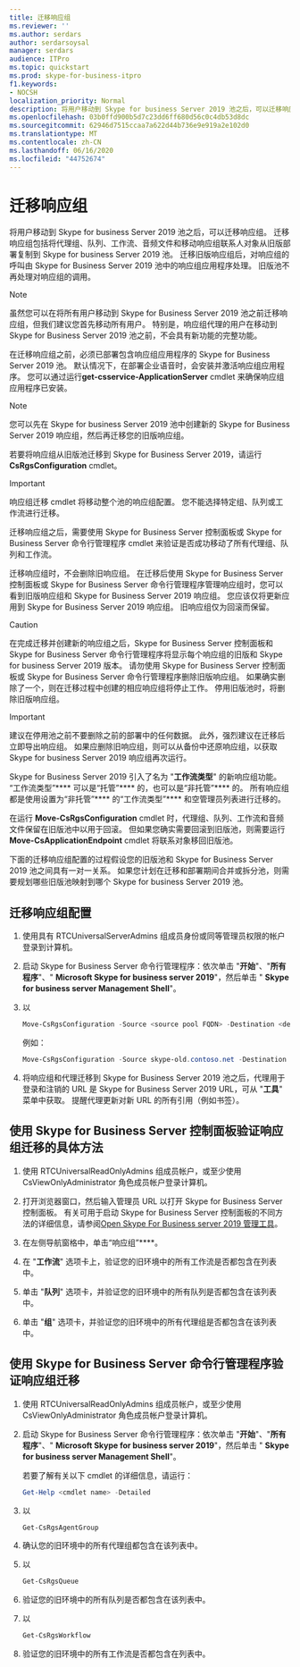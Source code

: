 ```yaml
---
title: 迁移响应组
ms.reviewer: ''
ms.author: serdars
author: serdarsoysal
manager: serdars
audience: ITPro
ms.topic: quickstart
ms.prod: skype-for-business-itpro
f1.keywords:
- NOCSH
localization_priority: Normal
description: 将用户移动到 Skype for business Server 2019 池之后，可以迁移响应组。 迁移响应组包括将代理组、队列、工作流、音频文件和移动响应组联系人对象从旧版部署复制到 Skype for business Server 2019 池。 迁移旧版响应组后，对响应组的呼叫由 Skype for Business Server 2019 池中的响应组应用程序处理。 旧版池不再处理对响应组的调用。
ms.openlocfilehash: 03b0ffd900b5d7c23dd6ff680d56c0c4db53d8dc
ms.sourcegitcommit: 62946d7515ccaa7a622d44b736e9e919a2e102d0
ms.translationtype: MT
ms.contentlocale: zh-CN
ms.lasthandoff: 06/16/2020
ms.locfileid: "44752674"
---
```

# <a name="migrate-response-groups"></a>迁移响应组

将用户移动到 Skype for business Server 2019 池之后，可以迁移响应组。 迁移响应组包括将代理组、队列、工作流、音频文件和移动响应组联系人对象从旧版部署复制到 Skype for business Server 2019 池。 迁移旧版响应组后，对响应组的呼叫由 Skype for Business Server 2019 池中的响应组应用程序处理。 旧版池不再处理对响应组的调用。
  
> [!NOTE]
> 虽然您可以在将所有用户移动到 Skype for Business Server 2019 池之前迁移响应组，但我们建议您首先移动所有用户。 特别是，响应组代理的用户在移动到 Skype for Business Server 2019 池之前，不会具有新功能的完整功能。 
  
在迁移响应组之前，必须已部署包含响应组应用程序的 Skype for Business Server 2019 池。 默认情况下，在部署企业语音时，会安装并激活响应组应用程序。 您可以通过运行**get-csservice-ApplicationServer** cmdlet 来确保响应组应用程序已安装。 
  
> [!NOTE]
> 您可以先在 Skype for business Server 2019 池中创建新的 Skype for Business Server 2019 响应组，然后再迁移您的旧版响应组。 
  
若要将响应组从旧版池迁移到 Skype for Business Server 2019，请运行**CsRgsConfiguration** cmdlet。 
  
> [!IMPORTANT]
> 响应组迁移 cmdlet 将移动整个池的响应组配置。 您不能选择特定组、队列或工作流进行迁移。 
  
迁移响应组之后，需要使用 Skype for Business Server 控制面板或 Skype for Business Server 命令行管理程序 cmdlet 来验证是否成功移动了所有代理组、队列和工作流。 
  
迁移响应组时，不会删除旧响应组。 在迁移后使用 Skype for Business Server 控制面板或 Skype for Business Server 命令行管理程序管理响应组时，您可以看到旧版响应组和 Skype for Business Server 2019 响应组。 您应该仅将更新应用到 Skype for Business Server 2019 响应组。 旧响应组仅为回滚而保留。 
  
> [!CAUTION]
> 在完成迁移并创建新的响应组之后，Skype for Business Server 控制面板和 Skype for Business Server 命令行管理程序将显示每个响应组的旧版和 Skype for business Server 2019 版本。 请勿使用 Skype for Business Server 控制面板或 Skype for Business Server 命令行管理程序删除旧版响应组。 如果确实删除了一个，则在迁移过程中创建的相应响应组将停止工作。 停用旧版池时，将删除旧版响应组。 
  
> [!IMPORTANT]
> 建议在停用池之前不要删除之前的部署中的任何数据。 此外，强烈建议在迁移后立即导出响应组。 如果应删除旧响应组，则可以从备份中还原响应组，以获取 Skype for business Server 2019 响应组再次运行。 
  
Skype for Business Server 2019 引入了名为 "**工作流类型**" 的新响应组功能。 “工作流类型”**** 可以是“托管”**** 的，也可以是“非托管”**** 的。 所有响应组都是使用设置为“非托管”**** 的“工作流类型”**** 和空管理员列表进行迁移的。 
  
在运行 **Move-CsRgsConfiguration** cmdlet 时，代理组、队列、工作流和音频文件保留在旧版池中以用于回滚。 但如果您确实需要回滚到旧版池，则需要运行 **Move-CsApplicationEndpoint** cmdlet 将联系对象移回旧版池。 
  
下面的迁移响应组配置的过程假设您的旧版池和 Skype for Business Server 2019 池之间具有一对一关系。 如果您计划在迁移和部署期间合并或拆分池，则需要规划哪些旧版池映射到哪个 Skype for business Server 2019 池。
  
## <a name="to-migrate-response-group-configurations"></a>迁移响应组配置

1. 使用具有 RTCUniversalServerAdmins 组成员身份或同等管理员权限的帐户登录到计算机。
    
2. 启动 Skype for Business Server 命令行管理程序：依次单击 "**开始**"、"**所有程序**"、" **Microsoft Skype for business server 2019**"，然后单击 " **Skype for business server Management Shell**"。
    
3. 以
    
   ```PowerShell
   Move-CsRgsConfiguration -Source <source pool FQDN> -Destination <destination pool FQDN>
   ```

    例如：
    
   ```PowerShell
   Move-CsRgsConfiguration -Source skype-old.contoso.net -Destination skype-new.contoso.net
   ```

4. 将响应组和代理迁移到 Skype for Business Server 2019 池之后，代理用于登录和注销的 URL 是 Skype for Business Server 2019 URL，可从 "**工具**" 菜单中获取。 提醒代理更新对新 URL 的所有引用（例如书签）。 
    
## <a name="to-verify-response-group-migration-by-using-skype-for-business-server-control-panel"></a>使用 Skype for Business Server 控制面板验证响应组迁移的具体方法

1. 使用 RTCUniversalReadOnlyAdmins 组成员帐户，或至少使用 CsViewOnlyAdministrator 角色成员帐户登录计算机。
    
2. 打开浏览器窗口，然后输入管理员 URL 以打开 Skype for Business Server 控制面板。 有关可用于启动 Skype for Business Server 控制面板的不同方法的详细信息，请参阅[Open Skype For Business server 2019 管理工具](https://technet.microsoft.com/library/gg195741(v=ocs.15).aspx)。 
    <!-- The above link points to un-rebranded 2013 content we will need to discuss rebrand or bring forward -->
3. 在左侧导航窗格中，单击“响应组”****。
    
4. 在 "**工作流**" 选项卡上，验证您的旧环境中的所有工作流是否都包含在列表中。 
    
5. 单击 "**队列**" 选项卡，并验证您的旧环境中的所有队列是否都包含在该列表中。 
    
6. 单击 "**组**" 选项卡，并验证您的旧环境中的所有代理组是否都包含在该列表中。 
    
## <a name="to-verify-response-group-migration-by-using-skype-for-business-server-management-shell"></a>使用 Skype for Business Server 命令行管理程序验证响应组迁移

1. 使用 RTCUniversalReadOnlyAdmins 组成员帐户，或至少使用 CsViewOnlyAdministrator 角色成员帐户登录计算机。
    
2. 启动 Skype for Business Server 命令行管理程序：依次单击 "**开始**"、"**所有程序**"、" **Microsoft Skype for business server 2019**"，然后单击 " **Skype for business server Management Shell**"。
    
    若要了解有关以下 cmdlet 的详细信息，请运行：
    
   ```PowerShell
   Get-Help <cmdlet name> -Detailed
   ```

3. 以
    
   ```PowerShell
   Get-CsRgsAgentGroup
   ```

4. 确认您的旧环境中的所有代理组都包含在该列表中。
    
5. 以
    
   ```PowerShell
   Get-CsRgsQueue
   ```

6. 验证您的旧环境中的所有队列是否都包含在该列表中。
    
7. 以
    
   ```PowerShell
   Get-CsRgsWorkflow
   ```

8. 验证您的旧环境中的所有工作流是否都包含在列表中。
    

